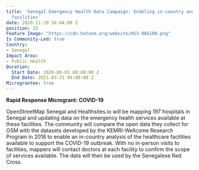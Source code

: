 ```yaml
---
title: 'Senegal Emergency Health Data Campaign: Enabling in-country analysis of healthcare
  facilities'
date: 2020-11-10 16:04:00 Z
position: 32
Feature Image: "https://cdn.hotosm.org/website/HS3-08b100.png"
Is Community-Led: true
Country:
- Senegal
Impact Area:
- Public Health
Duration:
  Start Date: 2020-06-01 00:00:00 Z
  End Date: 2021-03-31 00:00:00 Z
Micrograntee: true
---
```


**Rapid Response Microgrant: COVID-19**

OpenStreetMap Senegal and Healthsites.io will be mapping 197 hospitals in Senegal and updating data on the emergency health services available at these facilities. The community will compare the open data they collect for OSM with the datasets developed by the KEMRI-Wellcome Research Program in 2018 to enable an in-country analysis of the healthcare facilities available to support the COVID-19 outbreak. With no in-person visits to facilities, mappers will contact doctors at each facility to confirm the scope of services available. The data will then be used by the Senegalese Red Cross.